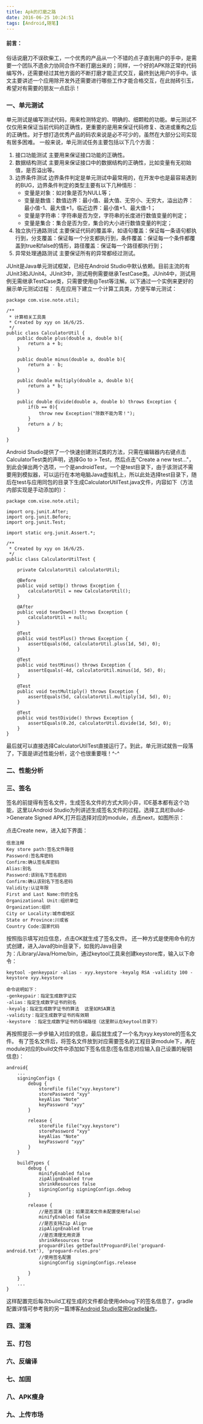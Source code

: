```yaml
---
title: Apk的打磨之路
date: 2016-06-25 10:24:51
tags: [Android,随笔]
---
```

#### 前言：
俗话说磨刀不误砍柴工，一个优秀的产品从一个不错的点子直到用户的手中，是需要一个团队不遗余力协同合作不断打磨出来的；同样，一个好的APK除正常的代码编写外，还需要经过其他方面的不断打磨才能正式交互，最终到达用户的手中。该文主要讲述一个应用除开发外还需要进行哪些工作才能合格交互，在此抛砖引玉，希望对有需要的朋友一点启示！
### 一、单元测试
单元测试是编写测试代码，用来检测特定的、明确的、细颗粒的功能。单元测试不仅仅用来保证当前代码的正确性，更重要的是用来保证代码修复、改进或重构之后的正确性。对于想打造优秀产品的码农来说是必不可少的，虽然在大部分公司实现有居多困难。
一般来说，单元测试任务主要包括以下几个方面：
1. 接口功能测试
主要用来保证接口功能的正确性。
2. 数据结构测试
主要用来保证接口中的数据结构的正确性，比如变量有无初始值，是否溢出等。
3. 边界条件测试
边界条件判定是单元测试中最常用的，在开发中也是最容易遇到的BUG，边界条件判定的类型主要有以下几种情形：
    - 变量是对象：如对象是否为NULL等；
    - 变量是数值：数值边界：最小值、最大值、无穷小、无穷大，溢出边界：最小值-1、最大值+1，临近边界：最小值+1、最大值-1；
    - 变量是字符串：字符串是否为空，字符串的长度进行数值变量的判定；
    - 变量是集合：集合是否为空，集合的大小进行数值变量的判定；
4. 独立执行通路测试
主要保证代码的覆盖率，如语句覆盖：保证每一条语句都执行到，分支覆盖：保证每一个分支都执行到，条件覆盖：保证每一个条件都覆盖到true和false的情形，路径覆盖：保证每一个路径都执行到；
5. 异常处理通路测试
主要保证所有的异常都经过测试。

JUnit是Java单元测试框架，已经在Android Studio中默认依赖。目前主流的有JUnit3和JUnit4。JUnit3中，测试用例需要继承TestCase类。JUnit4中，测试用例无需继承TestCase类，只需要使用@Test等注解。以下通过一个实例来更好的展示单元测试过程：
先在应用下建立一个计算工具类，方便写单元测试：
```
package com.vise.note.util;

/**
 * 计算相关工具类
 * Created by xyy on 16/6/25.
 */
public class CalculatorUtil {
    public double plus(double a, double b){
        return a + b;
    }

    public double minus(double a, double b){
        return a - b;
    }

    public double multiply(double a, double b){
        return a * b;
    }

    public double divide(double a, double b) throws Exception {
        if(b == 0){
            throw new Exception("除数不能为零！");
        }
        return a / b;
    }

}

```
Android Studio提供了一个快速创建测试类的方法，只需在编辑器内右键点击CalculatorTest类的声明，选择Go to > Test，然后点击"Create a new test…"，到此会弹出两个选项，一个是androidTest，一个是test目录下，由于该测试不需要用到模拟器，可以运行在本地电脑Java虚拟机上，所以此处选择test目录下，随后在test与应用同包的目录下生成CalculatorUtilTest.java文件，内容如下（方法内部实现是手动添加的）：
```
package com.vise.note.util;

import org.junit.After;
import org.junit.Before;
import org.junit.Test;

import static org.junit.Assert.*;

/**
 * Created by xyy on 16/6/25.
 */
public class CalculatorUtilTest {

    private CalculatorUtil calculatorUtil;

    @Before
    public void setUp() throws Exception {
        calculatorUtil = new CalculatorUtil();
    }

    @After
    public void tearDown() throws Exception {
        calculatorUtil = null;
    }

    @Test
    public void testPlus() throws Exception {
        assertEquals(6d, calculatorUtil.plus(1d, 5d), 0);
    }

    @Test
    public void testMinus() throws Exception {
        assertEquals(-4d, calculatorUtil.minus(1d, 5d), 0);
    }

    @Test
    public void testMultiply() throws Exception {
        assertEquals(5d, calculatorUtil.multiply(1d, 5d), 0);
    }

    @Test
    public void testDivide() throws Exception {
        assertEquals(0.2d, calculatorUtil.divide(1d, 5d), 0);
    }
}
```
最后就可以直接选择CalculatorUtilTest直接运行了。到此，单元测试就告一段落了，下面是讲述性能分析，这个也很重要哦！^-^
### 二、性能分析

### 三、签名
签名的前提得有签名文件，生成签名文件的方式大同小异，IDE基本都有这个功能，这里以Android Studio为列讲述生成签名文件的过程。选择工具栏Build->Generate Signed APK,打开后选择对应的module，点击next，如图所示：

点击Create new，进入如下界面：

```
信息注释
Key store path:签名文件路径
Password:签名库密码
Confirm:确认签名库密码
Alias:别名
Password:该别名下签名密码
Confirm:确认该别名下签名密码
Validity:认证年限
First and Last Name:你的全名
Organizational Unit:组织单位
Organization:组织
City or Locality:城市或地区
State or Province:川或省
Country Code:国家代码
```
按照指示填写对应信息，点击OK就生成了签名文件。
还一种方式是使用命令的方式创建，进入Java的bin目录下，如我的Java目录为：/Library/Java/Home/bin，通过keytool工具来创建keystore库，输入以下命令：
```
keytool -genkeypair -alias - xyy.keystore -keyalg RSA -validity 100 -keystore xyy.keystore
```
```
命令说明如下：
-genkeypair：指定生成数字证实
-alias：指定生成数字证书的别名
-keyalg：指定生成数字证书的算法  这里如RSA算法
-validity：指定生成数字证书的有效期
-keystore ：指定生成数字证书的存储路径（这里默认在keytool目录下）
```
再按照提示一步步输入对应的信息，最后就生成了一个名为xyy.keystore的签名文件。
有了签名文件后，将签名文件放到对应需要签名的工程目录module下，再在module对应的build文件中添加如下签名信息(签名信息对应输入自己设置的秘钥信息)：
```
android{
	...
	signingConfigs {
        debug {
			storeFile file("xyy.keystore")
            storePassword "xyy"
            keyAlias "Note"
            keyPassword "xyy"
        }

        release {
            storeFile file("xyy.keystore")
            storePassword "xyy"
            keyAlias "Note"
            keyPassword "xyy"
        }
    }
    
    buildTypes {
        debug {
            minifyEnabled false
            zipAlignEnabled true
            shrinkResources false
            signingConfig signingConfigs.debug
        }

        release {
            //是否混淆（注：如果混淆文件未配置使用false）
            minifyEnabled false
            //是否支持Zip Align
            zipAlignEnabled true
            //是否清理无用资源
            shrinkResources true
            proguardFiles getDefaultProguardFile('proguard-android.txt'), 'proguard-rules.pro'
            //使用签名配置
            signingConfig signingConfigs.release

        }
    }
    ...
}
```
这样配置完后每次build工程生成的文件都会使用debug下的签名信息了，gradle配置详情可参考我的另一篇博客[Android Studio常用Gradle操作](http://blog.csdn.net/xiaoyaoyou1212/article/details/50277555)。
### 四、混淆

### 五、打包

### 六、反编译

### 七、加固

### 八、APK瘦身

### 九、上传市场
